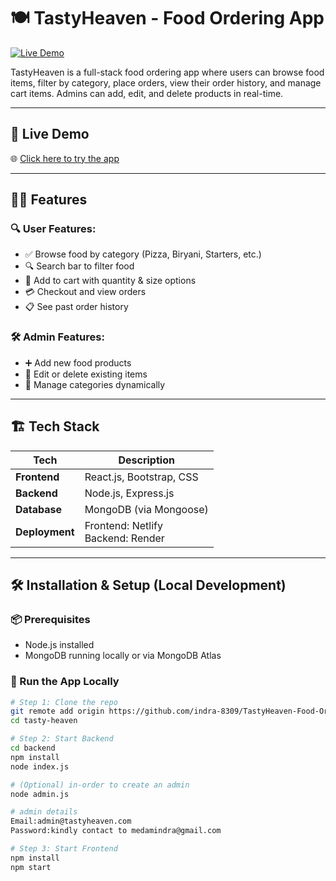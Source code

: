# 🍽️ TastyHeaven - Food Ordering App

[![Live Demo](https://img.shields.io/badge/Live-Demo-green?style=for-the-badge&logo=netlify)](https://tastyheaven4.netlify.app/)

TastyHeaven is a full-stack food ordering app where users can browse food items, filter by category, place orders, view their order history, and manage cart items. Admins can add, edit, and delete products in real-time.

---

## 🔗 Live Demo
🌐 [Click here to try the app](https://tastyheaven4.netlify.app)

---

## 🧑‍🍳 Features

### 🔍 User Features:
- ✅ Browse food by category (Pizza, Biryani, Starters, etc.)
- 🔍 Search bar to filter food
- 🛒 Add to cart with quantity & size options
- 💳 Checkout and view orders
- 📋 See past order history

### 🛠️ Admin Features:
- ➕ Add new food products
- 📝 Edit or delete existing items
- 📂 Manage categories dynamically

---

## 🏗️ Tech Stack

| Tech            | Description                        |
|----------------|------------------------------------|
| **Frontend**   | React.js, Bootstrap, CSS           |
| **Backend**    | Node.js, Express.js                |
| **Database**   | MongoDB (via Mongoose)             |
| **Deployment** | Frontend: Netlify <br> Backend: Render |

---

## 🛠️ Installation & Setup (Local Development)

### 📦 Prerequisites
- Node.js installed
- MongoDB running locally or via MongoDB Atlas

### 🚀 Run the App Locally

```bash
# Step 1: Clone the repo
git remote add origin https://github.com/indra-8309/TastyHeaven-Food-Ordering-App.git
cd tasty-heaven

# Step 2: Start Backend
cd backend
npm install
node index.js

# (Optional) in-order to create an admin
node admin.js

# admin details
Email:admin@tastyheaven.com
Password:kindly contact to medamindra@gmail.com

# Step 3: Start Frontend
npm install
npm start


